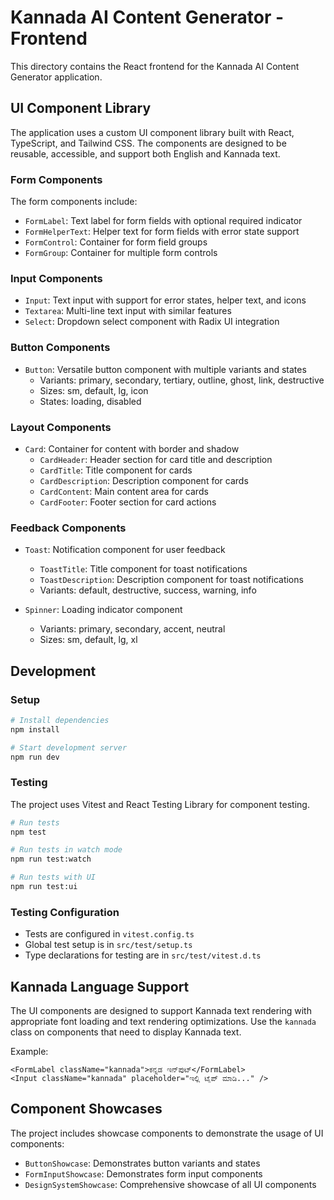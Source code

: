 # Kannada AI Content Generator - Frontend

This directory contains the React frontend for the Kannada AI Content Generator application.

## UI Component Library

The application uses a custom UI component library built with React, TypeScript, and Tailwind CSS. The components are designed to be reusable, accessible, and support both English and Kannada text.

### Form Components

The form components include:

- `FormLabel`: Text label for form fields with optional required indicator
- `FormHelperText`: Helper text for form fields with error state support
- `FormControl`: Container for form field groups
- `FormGroup`: Container for multiple form controls

### Input Components

- `Input`: Text input with support for error states, helper text, and icons
- `Textarea`: Multi-line text input with similar features
- `Select`: Dropdown select component with Radix UI integration

### Button Components

- `Button`: Versatile button component with multiple variants and states
  - Variants: primary, secondary, tertiary, outline, ghost, link, destructive
  - Sizes: sm, default, lg, icon
  - States: loading, disabled

### Layout Components

- `Card`: Container for content with border and shadow
  - `CardHeader`: Header section for card title and description
  - `CardTitle`: Title component for cards
  - `CardDescription`: Description component for cards
  - `CardContent`: Main content area for cards
  - `CardFooter`: Footer section for card actions

### Feedback Components

- `Toast`: Notification component for user feedback
  - `ToastTitle`: Title component for toast notifications
  - `ToastDescription`: Description component for toast notifications
  - Variants: default, destructive, success, warning, info

- `Spinner`: Loading indicator component
  - Variants: primary, secondary, accent, neutral
  - Sizes: sm, default, lg, xl

## Development

### Setup

```bash
# Install dependencies
npm install

# Start development server
npm run dev
```

### Testing

The project uses Vitest and React Testing Library for component testing.

```bash
# Run tests
npm test

# Run tests in watch mode
npm run test:watch

# Run tests with UI
npm run test:ui
```

### Testing Configuration

- Tests are configured in `vitest.config.ts`
- Global test setup is in `src/test/setup.ts`
- Type declarations for testing are in `src/test/vitest.d.ts`

## Kannada Language Support

The UI components are designed to support Kannada text rendering with appropriate font loading and text rendering optimizations. Use the `kannada` class on components that need to display Kannada text.

Example:

```tsx
<FormLabel className="kannada">ಕನ್ನಡ ಇನ್‌ಪುಟ್</FormLabel>
<Input className="kannada" placeholder="ಇಲ್ಲಿ ಟೈಪ್ ಮಾಡಿ..." />
```

## Component Showcases

The project includes showcase components to demonstrate the usage of UI components:

- `ButtonShowcase`: Demonstrates button variants and states
- `FormInputShowcase`: Demonstrates form input components
- `DesignSystemShowcase`: Comprehensive showcase of all UI components